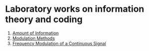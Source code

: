 <h1>Laboratory works on information theory and coding</h1>

1. [Amount of Information](amount-of-information)
2. [Modulation Methods](modulation-methods)
3. [Frequency Modulation of a Continuous Signal](frequency-modulation-of-a-continuous-signal)